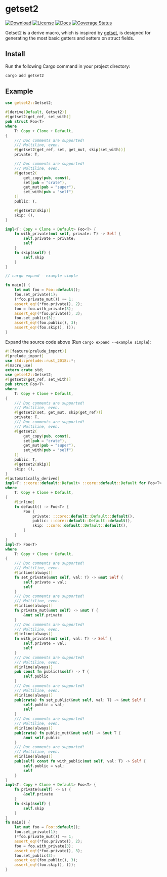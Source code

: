 # getset2

[![Download](https://img.shields.io/crates/d/getset2)](https://crates.io/crates/getset2)
[![License](https://img.shields.io/crates/l/getset2)](https://github.com/andeya/getset2/blob/master/LICENSE)
[![Docs](https://docs.rs/getset2/badge.svg)](https://docs.rs/getset2/)
[![Coverage Status](https://coveralls.io/repos/github/andeya/getset2/badge.svg)](https://coveralls.io/github/andeya/getset2)

Getset2 is a derive macro, which is inspired by [getset](https://crates.io/crates/getset),
is designed for generating the most basic getters and setters on struct fields.

## Install

Run the following Cargo command in your project directory:

```sh
cargo add getset2
```

## Example

```rust
use getset2::Getset2;

#[derive(Default, Getset2)]
#[getset2(get_ref, set_with)]
pub struct Foo<T>
where
    T: Copy + Clone + Default,
{
    /// Doc comments are supported!
    /// Multiline, even.
    #[getset2(get_ref, set, get_mut, skip(set_with))]
    private: T,

    /// Doc comments are supported!
    /// Multiline, even.
    #[getset2(
        get_copy(pub, const),
        set(pub = "crate"),
        get_mut(pub = "super"),
        set_with(pub = "self")
    )]
    public: T,

    #[getset2(skip)]
    skip: (),
}

impl<T: Copy + Clone + Default> Foo<T> {
    fn with_private(mut self, private: T) -> Self {
        self.private = private;
        self
    }
    fn skip(&self) {
        self.skip
    }
}

// cargo expand --example simple

fn main() {
    let mut foo = Foo::default();
    foo.set_private(1);
    (*foo.private_mut()) += 1;
    assert_eq!(*foo.private(), 2);
    foo = foo.with_private(3);
    assert_eq!(*foo.private(), 3);
    foo.set_public(3);
    assert_eq!(foo.public(), 3);
    assert_eq!(foo.skip(), ());
}
```

Expand the source code above (Run `cargo expand --example simple`):

```rust
#![feature(prelude_import)]
#[prelude_import]
use std::prelude::rust_2018::*;
#[macro_use]
extern crate std;
use getset2::Getset2;
#[getset2(get_ref, set_with)]
pub struct Foo<T>
where
    T: Copy + Clone + Default,
{
    /// Doc comments are supported!
    /// Multiline, even.
    #[getset2(set, get_mut, skip(get_ref))]
    private: T,
    /// Doc comments are supported!
    /// Multiline, even.
    #[getset2(
        get_copy(pub, const),
        set(pub = "crate"),
        get_mut(pub = "super"),
        set_with(pub = "self")
    )]
    public: T,
    #[getset2(skip)]
    skip: (),
}
#[automatically_derived]
impl<T: ::core::default::Default> ::core::default::Default for Foo<T>
where
    T: Copy + Clone + Default,
{
    #[inline]
    fn default() -> Foo<T> {
        Foo {
            private: ::core::default::Default::default(),
            public: ::core::default::Default::default(),
            skip: ::core::default::Default::default(),
        }
    }
}
impl<T> Foo<T>
where
    T: Copy + Clone + Default,
{
    /// Doc comments are supported!
    /// Multiline, even.
    #[inline(always)]
    fn set_private(&mut self, val: T) -> &mut Self {
        self.private = val;
        self
    }
    /// Doc comments are supported!
    /// Multiline, even.
    #[inline(always)]
    fn private_mut(&mut self) -> &mut T {
        &mut self.private
    }
    /// Doc comments are supported!
    /// Multiline, even.
    #[inline(always)]
    fn with_private(mut self, val: T) -> Self {
        self.private = val;
        self
    }
    /// Doc comments are supported!
    /// Multiline, even.
    #[inline(always)]
    pub const fn public(&self) -> T {
        self.public
    }
    /// Doc comments are supported!
    /// Multiline, even.
    #[inline(always)]
    pub(crate) fn set_public(&mut self, val: T) -> &mut Self {
        self.public = val;
        self
    }
    /// Doc comments are supported!
    /// Multiline, even.
    #[inline(always)]
    pub(crate) fn public_mut(&mut self) -> &mut T {
        &mut self.public
    }
    /// Doc comments are supported!
    /// Multiline, even.
    #[inline(always)]
    pub(self) const fn with_public(mut self, val: T) -> Self {
        self.public = val;
        self
    }
}
impl<T: Copy + Clone + Default> Foo<T> {
    fn private(&self) -> &T {
        &self.private
    }
    fn skip(&self) {
        self.skip
    }
}
fn main() {
    let mut foo = Foo::default();
    foo.set_private(1);
    (*foo.private_mut()) += 1;
    assert_eq!(*foo.private(), 2);
    foo = foo.with_private(3);
    assert_eq!(*foo.private(), 3);
    foo.set_public(3);
    assert_eq!(foo.public(), 3);
    assert_eq!(foo.skip(), ());
}
```
